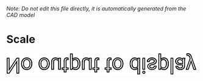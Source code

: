 ###### Note: Do not edit this file directly, it is automatically generated from the CAD model

# Scale

![](/project.svg)



 

